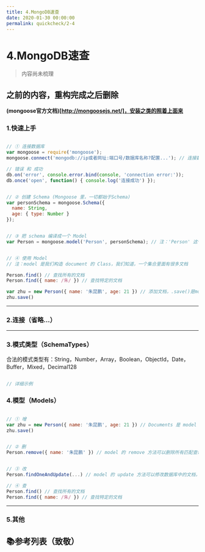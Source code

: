 ```yaml
---
title: 4.MongoDB速查
date: 2020-01-30 00:00:00
permalink: quickcheck/2-4
---
```


# 4.MongoDB速查

> 内容尚未梳理

## 之前的内容，重构完成之后删除

**(mongoose官方文档)[http://mongoosejs.net/]，安装之类的照着上面来**

### 1.快速上手

```js

// ① 连接数据库
var mongoose = require('mongoose');
mongoose.connect('mongodb://ip或者网址:端口号/数据库名称?配置...'); // 连接数据库，配置可以不写

// 错误 和 成功
db.on('error', console.error.bind(console, 'connection error:'));
db.once('open', function() { console.log('连接成功') });


// ② 创建 Schema (Mongoose 里，一切都始于Schema)
var personSchema = mongoose.Schema({
  name: String,
  age: { type: Number }
});


// ③ 把 schema 编译成一个 Model
var Person = mongoose.model('Person', personSchema); // 注：'Person' 这个是 MongoDB 连接的数据库的 集合名称


// ④ 使用 Model
// 注：model 是我们构造 document 的 Class，我们知道，一个集合里面有很多文档

Person.find() // 查找所有的文档
Person.find({ name: /朱/ }) // 查找特定的文档

var zhu = new Person({ name: '朱昆鹏', age: 21 }) // 添加文档，.save()是mongoose规定的添加文档的方法
zhu.save()

```

---

### 2.连接（省略...）


---

### 3.模式类型（SchemaTypes）

合法的模式类型有：String，Number，Array，Boolean，ObjectId，Date，Buffer，Mixed，Decimal128

```js

// 详细示例


```

### 4.模型（Models）

```js

// ① 增
var zhu = new Person({ name: '朱昆鹏', age: 21 }) // Documents 是 model 的实例。 创建它们并保存到数据库非常简单
zhu.save()


// ② 删
Person.remove({ name: '朱昆鹏' }) // model 的 remove 方法可以删除所有匹配查询条件的文档。


// ③ 改
Person.findOneAndUpdate(...) // model 的 update 方法可以修改数据库中的文档，不过不会把文档返回给应用层，可以使用 findOneAndUpdate 方法

// ④ 查
Person.find() // 查找所有的文档
Person.find({ name: /朱/ }) // 查找特定的文档

```

---

### 5.其他





## 📚参考列表（致敬）